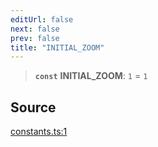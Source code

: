 ```yaml
---
editUrl: false
next: false
prev: false
title: "INITIAL_ZOOM"
---
```


> **`const`** **INITIAL\_ZOOM**: `1` = `1`

## Source

[constants.ts:1](https://github.com/nodenogg-in/alpha-p2p/blob/b5a92ec368c11e5b1ed34a190813f3e3bd62fc80/packages/infinitykit/src/constants.ts#L1)
